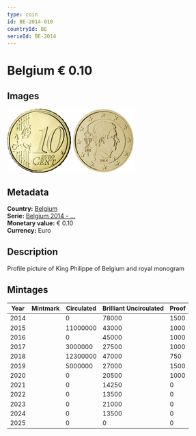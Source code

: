 ```yaml
---
type: coin
id: BE-2014-010
countryId: BE
serieId: BE-2014
---
```


# Belgium € 0.10

## Images

<img src="../../../Images/common-2007-010.webp" height="150" alt="Front image"><img src="Images/belgium-2014-010.webp" height="150" alt="Back image">

## Metadata

**Country:** [Belgium](../index.md)\
**Serie:** [Belgium 2014 - ...](index.md)\
**Monetary value:** € 0.10\
**Currency:** Euro

## Description

Profile picture of King Philippe of Belgium and royal monogram

## Mintages

| Year | Mintmark | Circulated | Brilliant Uncirculated | Proof |
| ---- | -------- | ---------- | ---------------------- | ----- |
| 2014 |          | 0          | 78000                  | 1500  |
| 2015 |          | 11000000   | 43000                  | 1000  |
| 2016 |          | 0          | 45000                  | 1000  |
| 2017 |          | 3000000    | 27500                  | 1000  |
| 2018 |          | 12300000   | 47000                  | 750   |
| 2019 |          | 5000000    | 27000                  | 1500  |
| 2020 |          | 0          | 20500                  | 1000  |
| 2021 |          | 0          | 14250                  | 0     |
| 2022 |          | 0          | 13500                  | 0     |
| 2023 |          | 0          | 21000                  | 0     |
| 2024 |          | 0          | 13500                  | 0     |
| 2025 |          | 0          | 0                      | 0     |
